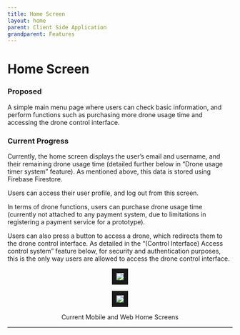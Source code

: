 ```yaml
---
title: Home Screen
layout: home
parent: Client Side Application
grandparent: Features
---
```

# Home Screen

### Proposed

A simple main menu page where users can check basic information, and perform functions such as purchasing more drone usage time and accessing the drone control interface.   
  

### Current Progress

Currently, the home screen displays the user’s email and username, and their remaining drone usage time (detailed further below in “Drone usage timer system” feature). As mentioned above, this data is stored using Firebase Firestore.  
  
Users can access their user profile, and log out from this screen.  
  
In terms of drone functions, users can purchase drone usage time (currently not attached to any payment system, due to limitations in registering a payment service for a prototype).   
  
Users can also press a button to access a drone, which redirects them to the drone control interface. As detailed in the “(Control Interface) Access control system” feature below, for security and authentication purposes, this is the only way users are allowed to access the drone control interface.  
  
  


<p align="center">
<img src="https://github.com/LeeZeHao/Kiki_Delivery_Docs/assets/46279960/b16baf02-d2fa-4e25-b26b-b972f4a4cd04" border="10"/>  
</p>
<p align="center">
<img src="https://github.com/LeeZeHao/Kiki_Delivery_Docs/assets/46279960/c3d13a12-6a99-4252-84a0-7485eeef7fb9" border="10"/>  
</p>
<p align="center">
Current Mobile and Web Home Screens
</p>

----

[Just the Docs]: https://just-the-docs.github.io/just-the-docs/
[GitHub Pages]: https://docs.github.com/en/pages
[README]: https://github.com/just-the-docs/just-the-docs-template/blob/main/README.md
[Jekyll]: https://jekyllrb.com
[GitHub Pages / Actions workflow]: https://github.blog/changelog/2022-07-27-github-pages-custom-github-actions-workflows-beta/
[use this template]: https://github.com/just-the-docs/just-the-docs-template/generate
